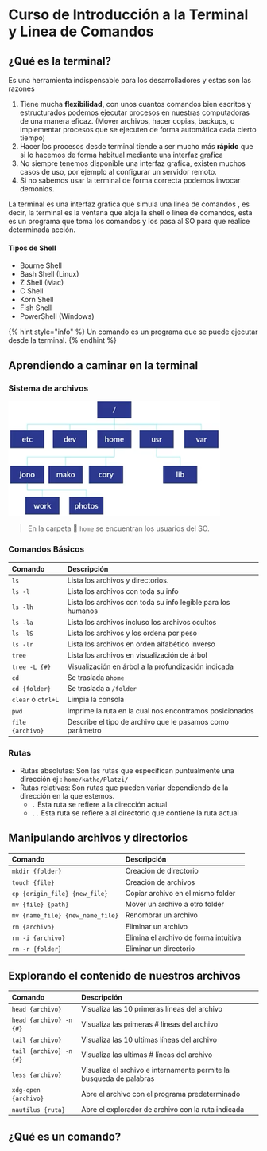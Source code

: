 # Curso de Introducción a la Terminal y Linea de Comandos

## ¿Qué es la terminal? 

Es una herramienta indispensable para los desarrolladores y estas son las razones

1. Tiene mucha **flexibilidad,** con unos cuantos comandos bien escritos y estructurados podemos ejecutar procesos en nuestras computadoras de una manera eficaz. \(Mover archivos, hacer copias, backups, o implementar procesos que se ejecuten de forma automática cada cierto tiempo\)
2. Hacer los procesos desde terminal tiende a ser mucho más **rápido** que si lo hacemos de forma habitual mediante una interfaz grafica 
3. No siempre tenemos disponible una interfaz grafica, existen muchos casos de uso, por ejemplo al configurar un servidor remoto.
4. Si no sabemos usar la terminal de forma correcta podemos invocar demonios.

La terminal es una interfaz grafica que simula una linea de comandos , es decir, la terminal es la ventana que aloja la shell o linea de comandos, esta es un programa que toma los comandos y los pasa al SO para que realice determinada acción.

#### Tipos de Shell

* Bourne Shell
* Bash Shell \(Linux\)
* Z Shell \(Mac\)
* C Shell
* Korn Shell
* Fish Shell
* PowerShell \(Windows\) 

{% hint style="info" %}
Un comando es un programa que se puede ejecutar desde la terminal.
{% endhint %}

## Aprendiendo a caminar en la terminal

### Sistema de archivos

![](../.gitbook/assets/image%20%2814%29.png)

> En la carpeta 📁 `home` se encuentran los usuarios del SO.

### Comandos Básicos

| Comando | Descripción |
| :--- | :--- |
| `ls` | Lista los archivos y directorios. |
| `ls -l` | Lista los archivos con toda su info |
| `ls -lh` | Lista los archivos con toda su info legible para los humanos |
| `ls -la` | Lista los archivos incluso los archivos ocultos |
| `ls -lS` | Lista los archivos y los ordena por peso |
| `ls -lr` | Lista los archivos en orden alfabético inverso |
| `tree` | Lista los archivos en visualización de árbol |
| `tree -L {#}` | Visualización en árbol a la profundización indicada |
| `cd` | Se traslada a`home` |
| `cd {folder}` | Se traslada a `/folder` |
| `clear` o `ctrl+L` | Limpia la consola |
| `pwd` | Imprime la ruta en la cual nos encontramos posicionados |
| `file {archivo}` | Describe el tipo de archivo que le pasamos como parámetro |

### Rutas

* Rutas absolutas: Son las rutas que especifican puntualmente una dirección ej : `home/kathe/Platzi/`
* Rutas relativas: Son rutas que pueden variar dependiendo de la dirección en la que estemos. 
  * `.` Esta ruta se refiere a la dirección actual
  * `..` Esta ruta se refiere a al directorio que contiene la ruta actual

## Manipulando archivos y directorios

| Comando | Descripción |
| :--- | :--- |
| `mkdir {folder}` | Creación de directorio |
| `touch {file}` | Creación de archivos |
| `cp {origin_file} {new_file}` | Copiar archivo en el mismo folder |
| `mv {file} {path}` | Mover un archivo a otro folder |
| `mv {name_file} {new_name_file}` | Renombrar un archivo |
| `rm {archivo}` | Eliminar un archivo |
| `rm -i {archivo}` | Elimina el archivo de forma intuitiva |
| `rm -r {folder}` | Eliminar un directorio |

## Explorando el contenido de nuestros archivos

| Comando | Descripción |
| :--- | :--- |
| `head {archivo}` | Visualiza las 10 primeras líneas del archivo |
| `head {archivo} -n {#}` | Visualiza las primeras \# líneas del archivo |
| `tail {archivo}` | Visualiza las 10 ultimas líneas del archivo |
| `tail {archivo} -n {#}` | Visualiza las ultimas \# líneas del archivo |
| `less {archivo}` | Visualiza el srchivo e internamente permite la busqueda de palabras |
| `xdg-open {archivo}` | Abre el archivo con el programa predeterminado  |
| `nautilus {ruta}` | Abre el explorador de archivo con la ruta indicada |

## ¿Qué es un comando?



